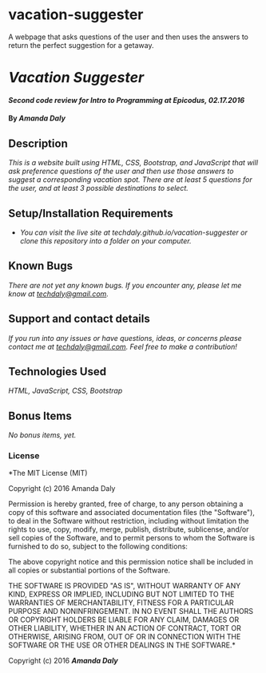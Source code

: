 # vacation-suggester
A webpage that asks questions of the user and then uses the answers to return the perfect suggestion for a getaway.
# _Vacation Suggester_

#### _Second code review for Intro to Programming at Epicodus, 02.17.2016_

#### By _**Amanda Daly**_

## Description

_This is a website built using HTML, CSS, Bootstrap, and JavaScript that will ask preference questions of the user and then use those answers to suggest a corresponding vacation spot. There are at least 5 questions for the user, and at least 3 possible destinations to select._

## Setup/Installation Requirements

* _You can visit the live site at techdaly.github.io/vacation-suggester or clone this repository into a folder on your computer._


## Known Bugs

_There are not yet any known bugs. If you encounter any, please let me know at techdaly@gmail.com._

## Support and contact details

_If you run into any issues or have questions, ideas, or concerns please contact me at techdaly@gmail.com. Feel free to make a contribution!_

## Technologies Used

_HTML, JavaScript, CSS, Bootstrap_

## Bonus Items

_No bonus items, yet._

### License

*The MIT License (MIT)

Copyright (c) 2016 Amanda Daly

Permission is hereby granted, free of charge, to any person obtaining a copy
of this software and associated documentation files (the "Software"), to deal
in the Software without restriction, including without limitation the rights
to use, copy, modify, merge, publish, distribute, sublicense, and/or sell
copies of the Software, and to permit persons to whom the Software is
furnished to do so, subject to the following conditions:

The above copyright notice and this permission notice shall be included in all
copies or substantial portions of the Software.

THE SOFTWARE IS PROVIDED "AS IS", WITHOUT WARRANTY OF ANY KIND, EXPRESS OR
IMPLIED, INCLUDING BUT NOT LIMITED TO THE WARRANTIES OF MERCHANTABILITY,
FITNESS FOR A PARTICULAR PURPOSE AND NONINFRINGEMENT. IN NO EVENT SHALL THE
AUTHORS OR COPYRIGHT HOLDERS BE LIABLE FOR ANY CLAIM, DAMAGES OR OTHER
LIABILITY, WHETHER IN AN ACTION OF CONTRACT, TORT OR OTHERWISE, ARISING FROM,
OUT OF OR IN CONNECTION WITH THE SOFTWARE OR THE USE OR OTHER DEALINGS IN THE
SOFTWARE.*

Copyright (c) 2016 **_Amanda Daly_**
